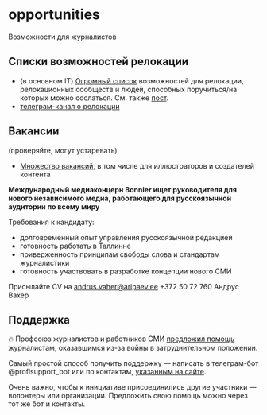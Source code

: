 # opportunities
Возможности для журналистов

## Списки возможностей релокации

- (в основном IT) [Огромный список](https://docs.google.com/spreadsheets/d/1j-Oru60-jq8IxzztKEXX90fwK6DCT4_LuTS_EMLnct8/edit#gid=0) возможностей для релокации, релокационных сообществ и людей, способных поручиться/на которых можно сослаться. См. также [пост](https://www.facebook.com/ksenia.chabanenko/posts/5316536038381226).
- [телеграм-канал о релокации](https://t.me/relocate_info)

## Вакансии
(проверяйте, могут устаревать)

- [Множество вакансий](https://docs.google.com/spreadsheets/d/1SIIuPBHMfVyj-001W25bbddd0ra3NAt_D-3KFRMxc2U/htmlview), в том числе для иллюстраторов и создателей контента

**Международный медиаконцерн Bonnier ищет руководителя для нового независимого медиа, работающего для русскоязычной аудитории по всему миру**

Требования к кандидату:

- долговременный опыт управления русскоязычной редакцией
- готовность работать в Таллинне
- приверженность принципам свободы слова и стандартам журналистики
- готовность участвовать в разработке концепции нового СМИ

Присылайте CV на andrus.vaher@aripaev.ee
+372 50 72 760
Андрус Вахер

## Поддержка

🔥 Профсоюз журналистов и работников СМИ [предложил помощь](https://profjur.org/solidarnost/) журналистам, оказавшимся из-за войны в затруднительном положении.

Самый простой способ получить поддержку — написать в телеграм-бот @profisupport_bot или по контактам, [указанным на сайте](https://profjur.org/about-us/kontakty/).

Очень важно, чтобы к инициативе присоединились другие участники — волонтеры или организации. Предложить свою помощь можно через тот же бот и контакты.
